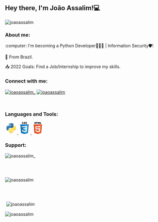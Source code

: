 ## Hey there, I'm João Assalim!💻


<p align="left"> <img src="https://komarev.com/ghpvc/?username=joaoassalim&label=Profile%20views&color=00ff2a&style=flat" alt="joaoassalim" /> </p>

 <div>
<h3 align="left">About me:</h3>
 :computer: I'm becoming a Python Developer👨🏻‍💻 | Information Security🛡️!

:house_with_garden: From Brazil.

:outbox_tray: 2022 Goals: Find a Job/Internship to improve my skills.



<h3 align="left">Connect with me:</h3>
<p align="left">
<a href="https://instagram.com/joaoassalim_" target="blank"><img align="center" src="https://raw.githubusercontent.com/rahuldkjain/github-profile-readme-generator/master/src/images/icons/Social/instagram.svg" alt="joaoassalim_" height="30" width="40" /></a>
 <a href="https://dev.to/joaoassalim" target="blank"><img align="center" src="https://raw.githubusercontent.com/rahuldkjain/github-profile-readme-generator/master/src/images/icons/Social/devto.svg" alt="joaoassalim" height="30" width="40" /></a>


</p>
<br>
<h3 align="left">Languages and Tools:</h3>
<p align="left"> <a href="https://www.python.org" target="_blank" rel="noreferrer"> <img src="https://raw.githubusercontent.com/devicons/devicon/master/icons/python/python-original.svg" alt="python" width="40" height="40"/> 
<a href="https://www.w3schools.com/css/" target="_blank"> <img src="https://raw.githubusercontent.com/devicons/devicon/master/icons/css3/css3-original-wordmark.svg" alt="css3" width="40" height="40"/> </a>
<a href="https://www.w3.org/html/" target="_blank"> <img src="https://raw.githubusercontent.com/devicons/devicon/master/icons/html5/html5-original-wordmark.svg" alt="html5" width="40" height="40"/> </a>
<br>

 
<h3 align="left">Support:</h3>
<p><a href="https://ko-fi.com/joaoassalim_"> <img align="left" src="https://cdn.ko-fi.com/cdn/kofi3.png?v=3" height="50" width="210" alt="joaoassalim_" /></a></p><br><br>
 
<br><p><img align="left" src="https://github-readme-stats.vercel.app/api/top-langs?username=joaoassalim&show_icons=true&theme=dark&hide_border=true&locale=en&layout=compact" alt="joaoassalim" /></p><br><br>

<br><p>&nbsp;<img align="center" src="https://github-readme-stats.vercel.app/api?username=joaoassalim&show_icons=true&&theme=dark&locale=en" alt="joaoassalim" /></p>

<p><img align="center" src="https://github-readme-streak-stats.herokuapp.com/?user=joaoassalim&theme=dark" alt="joaoassalim" /></p>

